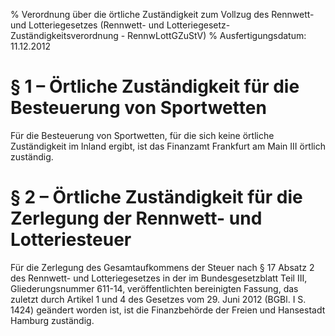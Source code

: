 % Verordnung über die örtliche Zuständigkeit zum Vollzug des Rennwett- und Lotteriegesetzes  (Rennwett- und Lotteriegesetz-Zuständigkeitsverordnung - RennwLottGZuStV)
% Ausfertigungsdatum: 11.12.2012
 
# § 1 – Örtliche Zuständigkeit für die Besteuerung von Sportwetten

Für die Besteuerung von Sportwetten, für die sich keine örtliche Zuständigkeit im Inland ergibt, ist das Finanzamt Frankfurt am Main III örtlich zuständig.

# § 2 – Örtliche Zuständigkeit für die Zerlegung der Rennwett- und Lotteriesteuer

Für die Zerlegung des Gesamtaufkommens der Steuer nach § 17 Absatz 2 des Rennwett- und Lotteriegesetzes in der im Bundesgesetzblatt Teil III, Gliederungsnummer 611-14, veröffentlichten bereinigten Fassung, das zuletzt durch Artikel 1 und 4 des Gesetzes vom 29. Juni 2012 (BGBl. I S. 1424) geändert worden ist, ist die Finanzbehörde der Freien und Hansestadt Hamburg zuständig.

